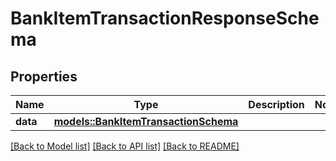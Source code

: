 # BankItemTransactionResponseSchema

## Properties

Name | Type | Description | Notes
------------ | ------------- | ------------- | -------------
**data** | [**models::BankItemTransactionSchema**](BankItemTransactionSchema.md) |  | 

[[Back to Model list]](../README.md#documentation-for-models) [[Back to API list]](../README.md#documentation-for-api-endpoints) [[Back to README]](../README.md)


